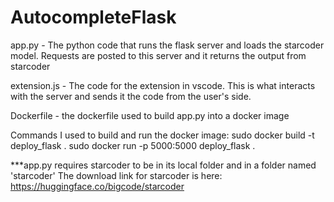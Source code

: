 # AutocompleteFlask

app.py - The python code that runs the flask server and loads the starcoder model. Requests are posted to this server and it returns the output from starcoder

extension.js - The code for the extension in vscode. This is what interacts with the server and sends it the code from the user's side. 

Dockerfile - the dockerfile used to build app.py into a docker image

Commands I used to build and run the docker image:
sudo docker build -t deploy_flask .
sudo docker run -p 5000:5000 deploy_flask .

***app.py requires starcoder to  be in its local folder and in a folder named 'starcoder'
The download link for starcoder is here: https://huggingface.co/bigcode/starcoder
